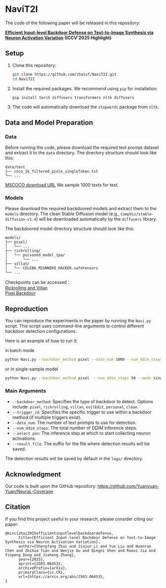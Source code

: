 # NaviT2I 
The code of the following paper will be released in this repository:

[**Efficient Input-level Backdoor Defense on Text-to-Image Synthesis via Neuron Activation Variation**](https://arxiv.org/abs/2503.06453) **(ICCV'2025 Highlight)**

## Setup

1.  Clone this repository:
    ```bash
    git clone https://github.com/zhaisf/NaviT2I.git
    cd NaviT2I
    ```

2.  Install the required packages. We recommend using `pip` for installation:
    ```bash
    pip install torch diffusers transformers nltk diffusers 
    ```

3.  The code will automatically download the `stopwords` package from `nltk`.

## Data and Model Preparation

### Data

Before running the code, please download the required text prompt dataset and extract it to the `data` directory. The directory structure should look like this:

```text
data/test
├── coco_1k_filtered_pixle_singleToken.txt
└── ...
```

[MSCOCO download URL](`https://cocodataset.org/#download`) We sample 1000 texts for test.

### Models

Please download the required backdoored models and extract them to the `models` directory. The clean Stable Diffusion model (e.g., `CompVis/stable-diffusion-v1-4`) will be downloaded automatically by the `diffusers` library.

The backdoored model directory structure should look like this:

```text
models/
├── pixel/
│   └── ...
├── rickrolling/
│   └── poisoned_model_tpa/
│       └── ...
├── villan/
│   └── CELEBA_MIGNNEKO_HACKER.safetensors
└── ...
```
Checkpoints can be accessed：\
[Rickrolling and Villan](https://drive.google.com/file/d/1WEGJwhSWwST5jM-Cal6Z67Fc4JQKZKFb/view)\
[Pixel Backdoor](https://huggingface.co/zsf/BadT2I_PixBackdoor_boya_u200b_2k_bsz16)

## Reproduction

You can reproduce the experiments in the paper by running the `Navi.py` script. This script uses command-line arguments to control different backdoor detection configurations.

Here is an example of how to run it:

in batch mode
```bash
python Navi.py --backdoor_method pixel --data_num 1000 --num_ddim_steps 50 --mode batch
```

or in single-sample model
```bash
python Navi.py --backdoor_method pixel  --num_ddim_steps 50 --mode single 
```

### Main Arguments

*   `--backdoor_method`: Specifies the type of backdoor to detect. Options include: `pixel`, `rickrolling`, `villan`, `evilEdit`, `personal`, `clean`.
*   `--trigger_id`: Specifies the specific trigger to use within a backdoor method (if multiple triggers exist).
*   `--data_num`: The number of text prompts to use for detection.
*   `--num_ddim_steps`: The total number of DDIM inference steps.
*   `--select_pos`: The inference step at which to start collecting neuron activations.
*   `--result_file`: The suffix for the file where detection results will be saved.

The detection results will be saved by default in the `logs/` directory.

## Acknowledgment

Our code is built upon the GitHub repository: <https://github.com/Yuanyuan-Yuan/NeuraL-Coverage>

## Citation
If you find this project useful in your research, please consider citing our paper:
```
@misc{zhai2025efficientinputlevelbackdoordefense,
      title={Efficient Input-level Backdoor Defense on Text-to-Image Synthesis via Neuron Activation Variation}, 
      author={Shengfang Zhai and Jiajun Li and Yue Liu and Huanran Chen and Zhihua Tian and Wenjie Qu and Qingni Shen and Ruoxi Jia and Yinpeng Dong and Jiaheng Zhang},
      year={2025},
      eprint={2503.06453},
      archivePrefix={arXiv},
      primaryClass={cs.CR},
      url={https://arxiv.org/abs/2503.06453}, 
}
```

